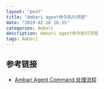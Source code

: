 ```yaml
---
layout: "post"
title: "Ambari agent命令执行流程"
date: "2019-02-26 16:35"
categories: Ambari
description: Ambari agent命令执行流程
tags: Ambari
---
```



## 参考链接
* [Ambari Agent Command 处理流程](https://www.cnblogs.com/basenet855x/p/6841488.html)
